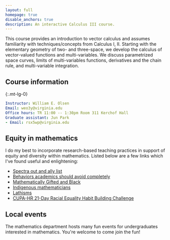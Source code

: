 ```yaml
---
layout: full
homepage: true
disable_anchors: true
description: An interactive Calculus III course.
---
```


This course provides an introduction to vector calculus and assumes familiarity with techniques/concepts from Calculus I, II. Starting with the elementary geometry of two- and three-space, we develop the calculus of vector-valued functions and multi-variables. We discuss parametrized space curves, limits of multi-variables functions, derivatives and the chain rule, and multi-variable integration.

<div class="row">
<div class="col-lg-6" markdown="1">

## Course information
{:.mt-lg-0}

```yaml
Instructor: William E. Olsen
Email: weo3y@virginia.edu
Office hours: TR 11:00 -- 1:30pm Room 311 Kerchof Hall
Graduate assistant: Jun Park
- Email: rsx5wp@virginia.edu 
```

## Equity in mathematics

I do my best to incorporate research-based teaching practices in support of equity and diversity within mathematics. Listed below are a few links which I've found useful and enlightening:
  - [Spectra out and ally list](http://lgbtmath.org/)
  - [Behaviors academics should avoid completely](https://sites.google.com/view/basac-training/)
  - [Mathematically Gifted and Black](https://mathematicallygiftedandblack.com/)
  - [Indigenous mathematicians](https://indigenousmathematicians.org/)
  - [Lathisms](https://www.lathisms.org/)
  - [CUPA-HR 21-Day Racial Equality Habit Building Challenge](https://www.cupahr.org/events/21-day-challenges/21-day-racial-equity-habit-building-challenge/)

## Local events
The mathematics department hosts many fun events for undergraduates interested in mathematics. You're welcome to come join the fun!
  
</div>
